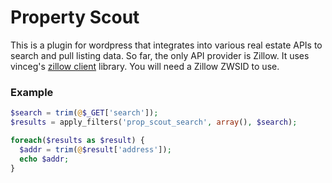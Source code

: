 # Property Scout
This is a plugin for wordpress that integrates into various real estate APIs to search and pull listing data. So far, the only API provider is Zillow. It uses vinceg's [zillow client](https://github.com/VinceG/zillow) library. You will need a Zillow ZWSID to use.

### Example
```php
$search = trim(@$_GET['search']);
$results = apply_filters('prop_scout_search', array(), $search);

foreach($results as $result) {
  $addr = trim(@$result['address']);
  echo $addr;
}
```

